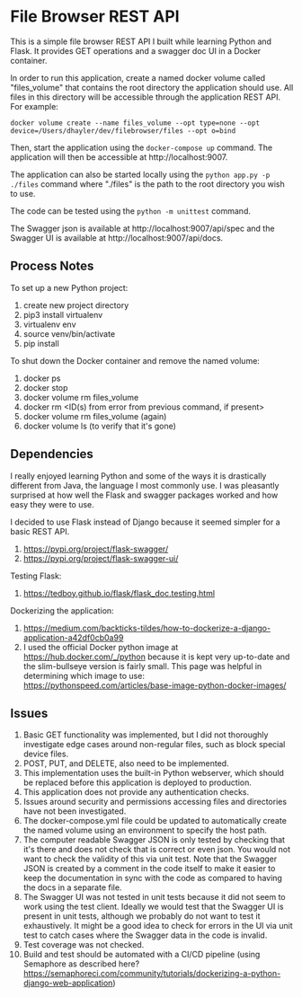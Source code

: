 # File Browser REST API

This is a simple file browser REST API I built while learning Python and Flask.
It provides GET operations and a swagger doc UI in a Docker container.

In order to run this application, create a named docker volume called
"files_volume" that contains the root directory the application should use.
All files in this directory will be accessible through the application REST
API.  For example:

```
docker volume create --name files_volume --opt type=none --opt device=/Users/dhayler/dev/filebrowser/files --opt o=bind
```

Then, start the application using the `docker-compose up` command.  The
application will then be accessible at http://localhost:9007.

The application can also be started locally using the `python app.py -p ./files`
command where "./files" is the path to the root directory you wish to use.

The code can be tested using the `python -m unittest` command.

The Swagger json is available at http://localhost:9007/api/spec and the
Swagger UI is available at http://localhost:9007/api/docs.

## Process Notes

To set up a new Python project:

1. create new project directory
1. pip3 install virtualenv
1. virtualenv env
1. source venv/bin/activate
1. pip install <whatever packages you need>

To shut down the Docker container and remove the named volume:

1. docker ps
1. docker stop <container ID from previous step>
1. docker volume rm files_volume
1. docker rm <ID(s) from error from previous command, if present>
1. docker volume rm files_volume (again)
1. docker volume ls (to verify that it's gone)

## Dependencies

I really enjoyed learning Python and some of the ways it is drastically different
from Java, the language I most commonly use.  I was pleasantly surprised at how
well the Flask and swagger packages worked and how easy they were to use.

I decided to use Flask instead of Django because it seemed simpler for a basic
REST API.

1. https://pypi.org/project/flask-swagger/
1. https://pypi.org/project/flask-swagger-ui/

Testing Flask:

1. https://tedboy.github.io/flask/flask_doc.testing.html

Dockerizing the application:

1. https://medium.com/backticks-tildes/how-to-dockerize-a-django-application-a42df0cb0a99
1. I used the official Docker python image at https://hub.docker.com/_/python
because it is kept very up-to-date and the slim-bullseye version is fairly
small.  This page was helpful in determining which image to use:
https://pythonspeed.com/articles/base-image-python-docker-images/

## Issues

1. Basic GET functionality was implemented, but I did not thoroughly investigate
edge cases around non-regular files, such as block special device files.
1. POST, PUT, and DELETE, also need to be implemented. 
1. This implementation uses the built-in Python webserver, which should be replaced
before this application is deployed to production.
1. This application does not provide any authentication checks.
1. Issues around security and permissions accessing files and directories have
not been investigated.
1. The docker-compose.yml file could be updated to automatically create the named
volume using an environment to specify the host path. 
1. The computer readable Swagger JSON is only tested by checking that it's there and
does not check that is correct or even json.  You would not want to check the
validity of this via unit test.  Note that the Swagger JSON is created by a
comment in the code itself to make it easier to keep the documentation in sync
with the code as compared to having the docs in a separate file. 
1. The Swagger UI was not tested in unit tests because it did not seem to work using
the test client.  Ideally we would test that the Swagger UI is present in unit
tests, although we probably do not want to test it exhaustively.  It might be a
good idea to check for errors in the UI via unit test to catch cases where the
Swagger data in the code is invalid.
1. Test coverage was not checked.
1. Build and test should be automated with a CI/CD pipeline (using Semaphore
as described here? https://semaphoreci.com/community/tutorials/dockerizing-a-python-django-web-application)